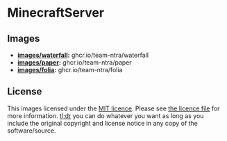 # MinecraftServer

## Images
- **[images/waterfall](images/waterfall):** ghcr.io/team-ntra/waterfall
- **[images/paper](images/paper):** ghcr.io/team-ntra/paper
- **[images/folia](images/folia):** ghcr.io/team-ntra/folia


## License
This images licensed under the [MIT licence](https://opensource.org/licenses/MIT). Please see [the licence file](LICENSE) for more information. [tl;dr](https://tldrlegal.com/license/mit-license) you can do whatever you want as long as you include the original copyright and license notice in any copy of the software/source.
